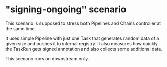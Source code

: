 # "signing-ongoing" scenario

This scenario is supposed to stress both Pipelines and Chains controller at the same time.

It uses simple Pipeline with just one Task that generates random data of a given size and pushes it to internal registry. It also measures how quickly the TaskRun gets signed annotation and also collects some additional data.

This scenario runs on downstream only.
